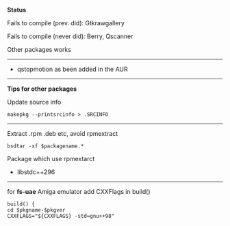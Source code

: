 **Status**

Fails to compile (prev. did): Gtkrawgallery

Fails to compile (never did): Berry, Qscanner

Other packages works

***

* qstopmotion as been added in the AUR

***


**Tips for other packages**

Update source info

    makepkg --printsrcinfo > .SRCINFO

***

Extract .rpm .deb etc, avoid rpmextract

    bsdtar -xf $packagename.*

Package which use rpmextarct

* libstdc++296

***

for **fs-uae** Amiga emulator add CXXFlags in build()

	build() {
	cd $pkgname-$pkgver
	CXXFLAGS="${CXXFLAGS} -std=gnu++98"
